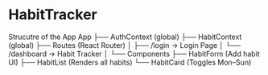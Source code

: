 # HabitTracker

Strucutre of the App
App
├── AuthContext (global)
├── HabitContext (global)
├── Routes (React Router)
│   ├── /login → Login Page
│   └── /dashboard → Habit Tracker
│
└── Components
    ├── HabitForm      (Add habit UI)
    ├── HabitList      (Renders all habits)
    └── HabitCard      (Toggles Mon–Sun)
